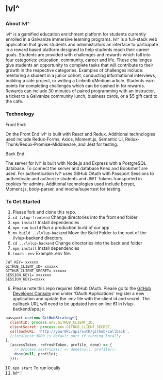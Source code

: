 # lvl^

### About lvl^
lvl^ is a gamified education enrichment platform for students currently enrolled in a Galvanize immersive learning programs.  lvl^ is a full-stack web application that gives students and administrators an interface to participate in a reward based platform designed to help students reach their career goals.  Students are provided with challenges and rewards which fall into four categories: education, community, career and life.  These challenges give students an opportunity to complete tasks that will contribute to their growth in the respective categories. Examples of challenges include: mentoring a student in a junior cohort, conducting informational interviews, building a side project, or writing a LinkedIn/Medium article. Students earn points for completing challenges which can be cashed in for rewards. Rewards can include 30 minutes of paired programming with an instructor, a ticket to a Galvanize community lunch, business cards, or a $5 gift card to the cafe.

### Technology

Front End:

On the Front End lvl^ is built with React and Redux. Additional technologies used include Redux-Forms, Axios, Moment.js, Semantic UI, Redux-Thunk/Redux-Promise-Middleware, and Jest for testing.

Back End:

The server for lvl^ is built with Node.js and Express with a PostgreSQL database. To connect the server and database Knex and Bookshelf are used. For authentication lvl^ uses GitHub OAuth with Passport Sessions to authenticate and authorize students and JWT Tokens transported in cookies for admins. Additional technologies used include bcrypt, Moment.js, body-parser, and mocha/supertest for testing.

### To Get Started
1. Please fork and clone this repo.
2. `cd lvlup-frontend` Change directories into the front end folder
3. `npm install` Install dependencies
4. `npm run build` Run a production build of our app
5. `mv build ../lvlup-backend` Move the Build Folder to the root of the /lvlup-backend directory.
6. `cd ../lvlup-backend` Change directories into the back end folder
7. `npm install` Install dependencies
8. `touch .env` Example .env file:
```
JWT_KEY= xxxxxx
GITHUB_CLIENT_ID= xxxxxx
GITHUB_CLIENT_SECRET= xxxxxx
SESSION_KEY1= xxxxxxx
SESSION_KEY2=xxxxx
```
9. Please note this repo requires GitHub OAuth. Please go to the [GitHub Developer Console](https://github.com/settings/developers) and under 'OAuth Applications' register a new application and update the .env file with the client id and secret. The callback URL will need to be updated here on line 61 in lvlup-backend/app.js:

```JavaScript
passport.use(new GitHubStrategy({
  clientID: process.env.GITHUB_CLIENT_ID,
  clientSecret: process.env.GITHUB_CLIENT_SECRET,
  callbackURL: 'http://yourURL/api/auth/github/callback',
  //localhost:3000 is default port if running locally
},
  (accessToken, refreshToken, profile, done) => {
    // process.nextTick(() => done(null, profile));
    done(null, profile);
  }));
```
10. `npm start` To run locally
11. lvl^ !
